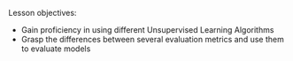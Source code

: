 Lesson objectives: 

- Gain proficiency in using different Unsupervised Learning Algorithms 
- Grasp the differences between several evaluation metrics and use them to evaluate models
